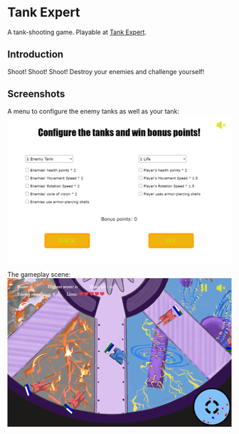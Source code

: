 # Tank Expert
A tank-shooting game. Playable at [Tank Expert](https://hashiyaa.github.io/Tank-Expert/).

## Introduction 
Shoot! Shoot! Shoot! Destroy your enemies and challenge yourself!

## Screenshots
A menu to configure the enemy tanks as well as your tank:
![Game Screenshots](./screenshots/pic1.png) 

The gameplay scene:
![Game Screenshots](./screenshots/pic2.png) 